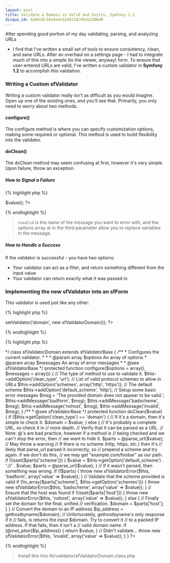 ```yaml
---
layout: post
title: Validate a Domain is Valid and Exists, Symfony 1.2
disqus_id: 4a9dc8c34e4adcb1d9110c9ba52206d0
---
```

After spending good portion of my day validating, parsing, and analyzing URLs
- I find that I've written a small set of tools to ensure consistency, clean,
and sane URLs. After an overhaul on a settings page - I had to integrate much
of this into a simple (to the viewer, anyway) form. To ensure that user-entered
URLs are valid, I've written a custom validator in **Symfony 1.2**
to accomplish this validation.

### Writing a Custom sfValidator
Writing a custom validator really isn't as difficult as you would imagine. Open
up one of the existing ones, and you'll see that. Primarily, you only need to
worry about two methods.

#### configure()
The configure method is where you can specify customization options, making some
required or optional. This method is used to build flexibility into the
validator.

#### doClean()
The doClean method may seem confusing at first, however it's very simple. Upon
failure, throw an exception.

##### How to Signal a Failure
{% highlight php %}
<?php
throw new sfValidatorError($this, 'invalid', array('value' => $value));
?>
{% endhighlight %}

> `invalid` is the name of the message you want to error with, and the options
> array at in the third parameter allow you to replace variables in the
> message.

##### How to Handle a Success

If the validator is successful - you have two options:

- Your validator can act as a filter, and return something different from the
    input value
- Your validator can return exactly what it was passed in.

### Implementing the new sfValidator into an sfForm
This validator is used just like any other:

{% highlight php %}
<?php
$form->setValidator('domain', new sfValidatorDomain());
?>
{% endhighlight %}

{% highlight php %}
<?php
/**
 * @author Graham Christensen <graham@grahamc.com>
*/
class sfValidatorDomain extends sfValidatorBase
{
  /**
   * Configures the current validator.
   *
   *
   * @param array $options    An array of options
   * @param array $messages   An array of error messages
   *
   * @see sfValidatorBase
   */
  protected function configure($options = array(),
                                $messages = array()) {
      // The type of method to use to validate it.
      $this->addOption('clean_type', 'url');

      // List of valid protocol schemes to allow in URLs
      $this->addOption('schemes', array('http', 'https'));

      // The default scheme
      $this->addOption('default_scheme', 'http');

	  // Setup some basic error messages
	  $msg = 'The provided domain does not appear to be valid.';
      $this->addMessage('badform', $msg);
      $this->addMessage('badscheme', $msg);
      $this->addMessage('nohost', $msg);
      $this->addMessage('invalid', $msg);
  }

  /**
   * @see sfValidatorBase
   */
  protected function doClean($value) {
      if ($this->getOption('clean_type') == 'domain') {
          // If it's a domain, then it's simple to check it.
          $domain = $value;
      } else {
          // It's probably a complete URL, so check it in
          // more depth.

          // Verify that it can be parsed as a URL.
          // Note: @'s are bad practice, however if a method is
          // being checked and we can't stop the error, then
          // we want to hide it.

          $parts = @parse_url($value); // May throw a warning

          // If there is no scheme (http, https, etc.) then it's
          // likely that parse_url parsed it incorrectly, so
          // prepend a scheme and try again. if we don't do this,
          // we may get "example.com/foobar" as our path.
          if (!isset($parts['scheme'])) {
              $value = $this->getOption('default_scheme')
                       . '://' . $value;
              $parts = @parse_url($value);
          }

          // If it wasn't parsed, then something was wrong.
          if (!$parts) {
              throw new sfValidatorError($this, 'badform',
                            array('value' => $value));
          }

          // Validate that the scheme provided is valid
          if (!in_array($parts['scheme'],
                        $this->getOption('schemes'))) {
              throw new sfValidatorError($this, 'badscheme',
                            array('value' => $value));
          }

          // Ensure that the host was found
          if (!isset($parts['host'])) {
              throw new sfValidatorError($this, 'nohost',
                            array('value' => $value));
          } else {
              // Finally set the domain for the final, unified
              // verification.
              $domain = $parts['host'];
          }
      }

      // Convert the domain to an IP address
      $ip_address = gethostbyname($domain);

      // Unfortunately, gethostbyname's only response if it
      // fails, is returns the input $domain. Try to convert it
      // to a packed IP address. If that fails, then it isn't a
      // valid domain name.
      if (@inet_pton($ip_address)) {
          return $value;
      }

      // Didn't validate...
    throw new sfValidatorError($this, 'invalid',
                    array('value' => $value));
  }
}
?>
{% endhighlight %}
> Install this into lib/validator/sfValidatorDomain.class.php
